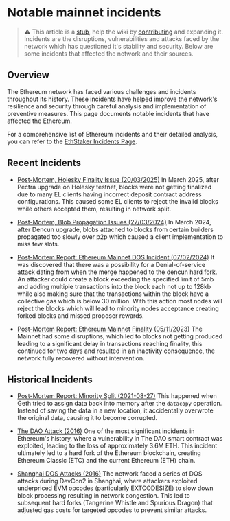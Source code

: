 # Notable mainnet incidents

> :warning: This article is a [stub](https://en.wikipedia.org/wiki/Wikipedia:Stub), help the wiki by [contributing](/contributing.md) and expanding it.
> Incidents are the disruptions, vulnerabilities and attacks faced by the network which has questioned it's stability and security. Below are some incidents that affected the network and their sources.

## Overview

The Ethereum network has faced various challenges and incidents throughout its history. These incidents have helped improve the network's resilience and security through careful analysis and implementation of preventive measures. This page documents notable incidents that have affected the Ethereum.

For a comprehensive list of Ethereum incidents and their detailed analysis, you can refer to the [EthStaker Incidents Page](https://ethstaker.org/incidents).

## Recent Incidents

- [Post-Mortem, Holesky Finality Issue (20/03/2025)](https://github.com/ethereum/pm/blob/master/Pectra/holesky-postmortem.md)
  In March 2025, after Pectra upgrade on Holesky testnet, blocks were not getting finalized due to many EL clients having incorrect deposit contract address configurations. This caused some EL clients to reject the invalid blocks while others accepted them, resulting in network split.

- [Post-Mortem, Blob Propagation Issues (27/03/2024)](https://gist.github.com/benhenryhunter/687299bcfe064674537dc9348d771e83)
  In March 2024, after Dencun upgrade, blobs attached to blocks from certain builders propagated too slowly over p2p which caused a client implementation to miss few slots.

- [Post-Mortem Report: Ethereum Mainnet DOS Incident (07/02/2024)](https://blog.ethereum.org/2024/03/21/sepolia-incident)
  It was discovered that there was a possibility for a Denial-of-service attack dating from when the merge happened to the dencun hard fork. An attacker could create a block exceeding the specified limit of 5mb and adding multiple transactions into the block each not up to 128kb while also making sure that the transactions within the block have a collective gas which is below 30 million. With this action most nodes will reject the blocks which will lead to minority nodes acceptance creating forked blocks and missed proposer rewards.

- [Post-Mortem Report: Ethereum Mainnet Finality (05/11/2023)](https://medium.com/offchainlabs/post-mortem-report-ethereum-mainnet-finality-05-11-2023-95e271dfd8b2)
  The Mainnet had some disruptions, which led to blocks not getting produced leading to a significant delay in transactions reaching finality, this continued for two days and resulted in an inactivity consequence, the network fully recovered without intervention.

## Historical Incidents

- [Post-Mortem Report: Minority Split (2021-08-27)](https://github.com/ethereum/go-ethereum/blob/master/docs/postmortems/2021-08-22-split-postmortem.md)
  This happened when Geth tried to assign data back into memory after the `datacopy` operation. Instead of saving the data in a new location, it accidentally overwrote the original data, causing it to become corrupted.

- [The DAO Attack (2016)](https://www.coindesk.com/learn/understanding-the-dao-attack)
  One of the most significant incidents in Ethereum's history, where a vulnerability in The DAO smart contract was exploited, leading to the loss of approximately 3.6M ETH. This incident ultimately led to a hard fork of the Ethereum blockchain, creating Ethereum Classic (ETC) and the current Ethereum (ETH) chain.

- [Shanghai DOS Attacks (2016)](https://ethos.dev/shanghai-attacks)
  The network faced a series of DOS attacks during DevCon2 in Shanghai, where attackers exploited underpriced EVM opcodes (particularly EXTCODESIZE) to slow down block processing resulting in network congestion. This led to subsequent hard forks (Tangerine Whistle and Spurious Dragon) that adjusted gas costs for targeted opcodes to prevent similar attacks.

